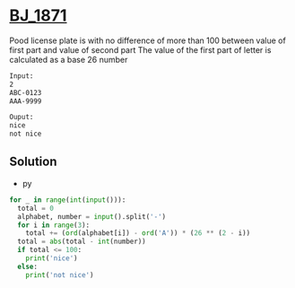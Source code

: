 # [BJ_1871](https://acmicpc.net/problem/1871)

Pood license plate is with no difference of more than 100 between value of first part and value of second part
The value of the first part of letter is calculated as a base 26 number

```txt
Input:
2
ABC-0123
AAA-9999

Ouput:
nice
not nice
```

## Solution

* py

```py
for _ in range(int(input())):
  total = 0
  alphabet, number = input().split('-')
  for i in range(3):
    total += (ord(alphabet[i]) - ord('A')) * (26 ** (2 - i))
  total = abs(total - int(number))
  if total <= 100:
    print('nice')
  else:
    print('not nice')
```
